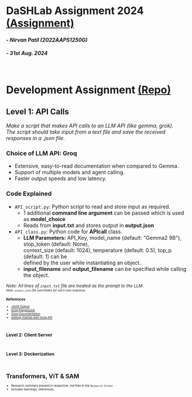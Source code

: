 # DaSHLab Assignment 2024 [(Assignment)](https://docs.google.com/document/d/1oK0p87q-WvWZB3XpIarPaVZF3DQUhFqfxLy2yW__mEg/pub?urp=gmail_link#h.39v2ctm6mmq)
#### _- Nirvan Patil (2022AAPS1250G)_
#### _- 31st Aug. 2024_
&nbsp;

# Development Assignment [(Repo)](https://github.com/DaSH-Lab-CSIS/DaSH-Lab-Assignment-2024/blob/main/DevelopmentAssignment/README.md)

## Level 1: API Calls
_Make a script that makes API calls to an LLM API (like gemma, grok). <br> The script should take input from a text file and save the received responses in a .json file._

### Choice of LLM API: **Groq** 
* Extensive, easy-to-read documentation when compared to Gemma.
* Support of multiple models and agent calling.
* Faster output speeds and low latency.
   
### Code Explained
* `API_script.py`: Python script to read and store input as required.
  * 1 additional **command line argument** can be passed which is used as **model_choice**
  * Reads from **input.txt** and stores output in **output.json**
* `API_class.py`: Python code for **APIcall** class.
  * **LLM Parameters:** API_Key, model_name (default: "Gemma2 9B"), stop_token (default: None), <br>
    context_size (default: 1024), temperature (default: 0.5), top_p (default: 1) can be <br>
    defined by the user while instantiating an object.
  * **input_filename** and **output_filename** can be specified while calling the object.

<small> _Note: All lines of `input.txt` file are treated as the prompt to the LLM_. <small><br>
<small> _Note: `output.json` file overridden for each new response._ <small>

### References
* [JSON Output](https://github.com/groq/groq-api-cookbook/blob/main/tutorials/json-mode-social-determinants-of-health/SDOH-Json-mode.ipynb)
* [Groq Playground](https://console.groq.com/playground)
* [Groq Documentation](https://console.groq.com/docs/quickstart)
* [Getting Started with Groq API](https://www.youtube.com/watch?v=S53BanCP14c)


&nbsp;

## Level 2: Client Server


&nbsp;

## Level 3: Dockerization


&nbsp;
# Transformers, ViT & SAM 
* Research summary present in respective .md files in the `Research Folder`
* Includes learnings, references, 


